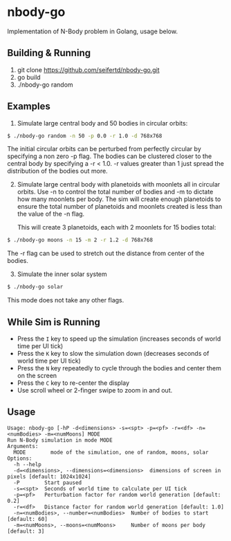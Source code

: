 # nbody-go
Implementation of N-Body problem in Golang, usage below.

## Building & Running
1. git clone https://github.com/seifertd/nbody-go.git
2. go build
3. ./nbody-go random

## Examples

1. Simulate large central body and 50 bodies in circular orbits:
```bash
$ ./nbody-go random -n 50 -p 0.0 -r 1.0 -d 768x768
```

The initial circular orbits can be perturbed from perfectly circular by 
specifying a non zero -p flag. The bodies can be clustered closer to the central
body by specifying a -r < 1.0. -r values greater than 1 just spread the distribution
of the bodies out more.

2. Simulate large central body with planetoids with moonlets all in circular orbits. Use -n 
   to control the total number of bodies and -m to dictate how many moonlets per body.
   The sim will create enough planetoids to ensure the total number of planetoids and
   moonlets created is less than the value of the -n flag.

   This will create 3 planetoids, each with 2 moonlets for 15 bodies total:
```bash
$ ./nbody-go moons -n 15 -m 2 -r 1.2 -d 768x768
```

The -r flag can be used to stretch out the distance from center of the bodies.

3. Simulate the inner solar system
```bash
$ ./nbody-go solar
```

This mode does not take any other flags.

## While Sim is Running

* Press the `I` key to speed up the simulation (increases seconds of world time per UI tick)
* Press the `K` key to slow the simulation down (decreases seconds of world time per UI tick)
* Press the `N` key repeatedly to cycle through the bodies and center them on the screen
* Press the `C` key to re-center the display
* Use scroll wheel or 2-finger swipe to zoom in and out.

## Usage

    Usage: nbody-go [-hP -d<dimensions> -s=<spt> -p=<pf> -r=<df> -n=<numBodies> -m=<numMoons] MODE
    Run N-Body simulation in mode MODE
    Arguments:
      MODE        mode of the simulation, one of random, moons, solar
    Options:
      -h --help
      -d=<dimensions>, --dimensions=<dimensions>  dimensions of screen in pixels [default: 1024x1024]
      -P        Start paused
      -s=<spt>  Seconds of world time to calculate per UI tick
      -p=<pf>   Perturbation factor for random world generation [default: 0.2]
      -r=<df>   Distance factor for random world generation [default: 1.0]
      -n=<numBodies>, --number=<numBodies>  Number of bodies to start [default: 60]
      -m=<numMoons>, --moons=<numMoons>     Number of moons per body [default: 3]
